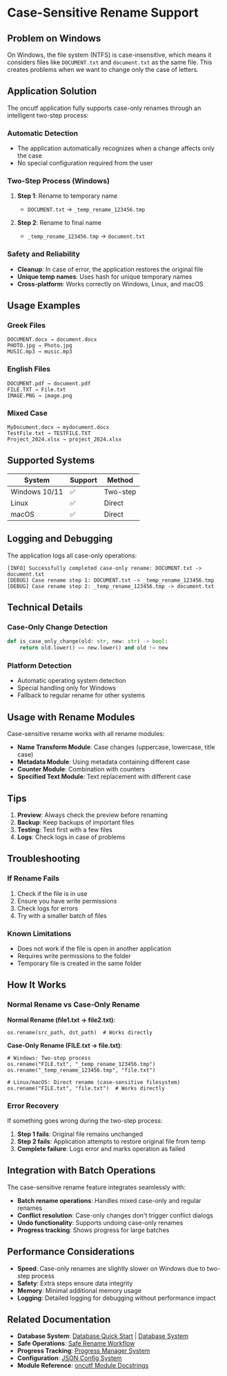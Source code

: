 # Case-Sensitive Rename Support

## Problem on Windows

On Windows, the file system (NTFS) is case-insensitive, which means it considers files like `DOCUMENT.txt` and `document.txt` as the same file. This creates problems when we want to change only the case of letters.

## Application Solution

The oncutf application fully supports case-only renames through an intelligent two-step process:

### Automatic Detection
- The application automatically recognizes when a change affects only the case
- No special configuration required from the user

### Two-Step Process (Windows)
1. **Step 1**: Rename to temporary name
   - `DOCUMENT.txt` → `_temp_rename_123456.tmp`

2. **Step 2**: Rename to final name
   - `_temp_rename_123456.tmp` → `document.txt`

### Safety and Reliability
- **Cleanup**: In case of error, the application restores the original file
- **Unique temp names**: Uses hash for unique temporary names
- **Cross-platform**: Works correctly on Windows, Linux, and macOS

## Usage Examples

### Greek Files
```
DOCUMENT.docx → document.docx
PHOTO.jpg → Photo.jpg
MUSIC.mp3 → music.mp3
```

### English Files
```
DOCUMENT.pdf → document.pdf
FILE.TXT → File.txt
IMAGE.PNG → image.png
```

### Mixed Case
```
MyDocument.docx → mydocument.docx
TestFile.txt → TESTFILE.TXT
Project_2024.xlsx → project_2024.xlsx
```

## Supported Systems

| System | Support | Method |
|--------|---------|--------|
| Windows 10/11 | ✅ | Two-step |
| Linux | ✅ | Direct |
| macOS | ✅ | Direct |

## Logging and Debugging

The application logs all case-only operations:

```
[INFO] Successfully completed case-only rename: DOCUMENT.txt -> document.txt
[DEBUG] Case rename step 1: DOCUMENT.txt -> _temp_rename_123456.tmp
[DEBUG] Case rename step 2: _temp_rename_123456.tmp -> document.txt
```

## Technical Details

### Case-Only Change Detection
```python
def is_case_only_change(old: str, new: str) -> bool:
    return old.lower() == new.lower() and old != new
```

### Platform Detection
- Automatic operating system detection
- Special handling only for Windows
- Fallback to regular rename for other systems

## Usage with Rename Modules

Case-sensitive rename works with all rename modules:

- **Name Transform Module**: Case changes (uppercase, lowercase, title case)
- **Metadata Module**: Using metadata containing different case
- **Counter Module**: Combination with counters
- **Specified Text Module**: Text replacement with different case

## Tips

1. **Preview**: Always check the preview before renaming
2. **Backup**: Keep backups of important files
3. **Testing**: Test first with a few files
4. **Logs**: Check logs in case of problems

## Troubleshooting

### If Rename Fails
1. Check if the file is in use
2. Ensure you have write permissions
3. Check logs for errors
4. Try with a smaller batch of files

### Known Limitations
- Does not work if the file is open in another application
- Requires write permissions to the folder
- Temporary file is created in the same folder

## How It Works

### Normal Rename vs Case-Only Rename

**Normal Rename (file1.txt → file2.txt)**:
```
os.rename(src_path, dst_path)  # Works directly
```

**Case-Only Rename (FILE.txt → file.txt)**:
```
# Windows: Two-step process
os.rename("FILE.txt", "_temp_rename_123456.tmp")
os.rename("_temp_rename_123456.tmp", "file.txt")

# Linux/macOS: Direct rename (case-sensitive filesystem)
os.rename("FILE.txt", "file.txt")  # Works directly
```

### Error Recovery

If something goes wrong during the two-step process:

1. **Step 1 fails**: Original file remains unchanged
2. **Step 2 fails**: Application attempts to restore original file from temp
3. **Complete failure**: Logs error and marks operation as failed

## Integration with Batch Operations

The case-sensitive rename feature integrates seamlessly with:

- **Batch rename operations**: Handles mixed case-only and regular renames
- **Conflict resolution**: Case-only changes don't trigger conflict dialogs
- **Undo functionality**: Supports undoing case-only renames
- **Progress tracking**: Shows progress for large batches

## Performance Considerations

- **Speed**: Case-only renames are slightly slower on Windows due to two-step process
- **Safety**: Extra steps ensure data integrity
- **Memory**: Minimal additional memory usage
- **Logging**: Detailed logging for debugging without performance impact

## Related Documentation

- **Database System**: [Database Quick Start](database_quick_start.md) | [Database System](database_system.md)
- **Safe Operations**: [Safe Rename Workflow](safe_rename_workflow.md)
- **Progress Tracking**: [Progress Manager System](progress_manager_system.md)
- **Configuration**: [JSON Config System](json_config_system.md)
- **Module Reference**: [oncutf Module Docstrings](oncutf_module_docstrings.md)
